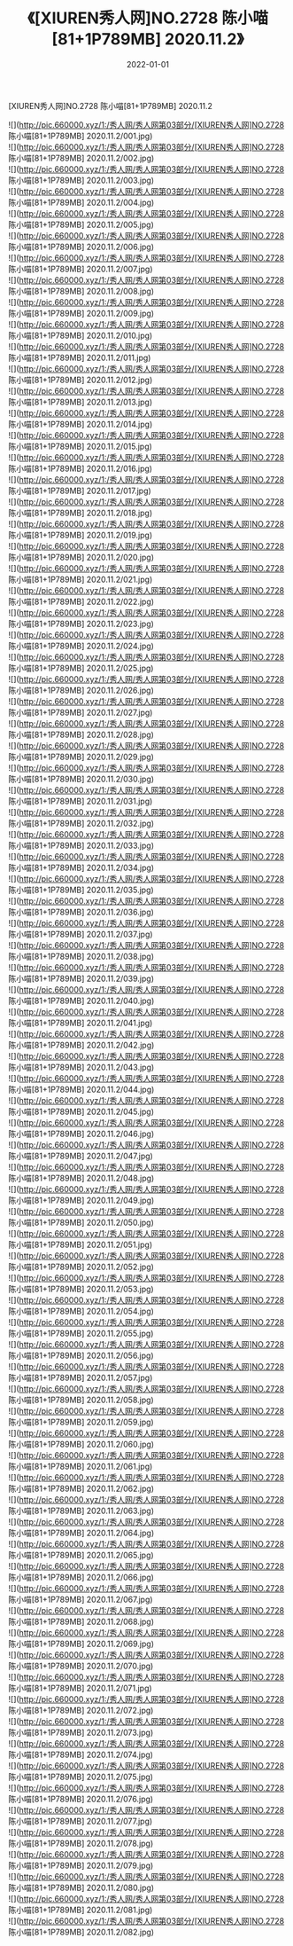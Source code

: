 ﻿---
layout: post
title:  《[XIUREN秀人网]NO.2728 陈小喵[81+1P789MB] 2020.11.2》
date:   2022-01-01
img: http://pic.660000.xyz/1:/秀人网/秀人网第03部分/[XIUREN秀人网]NO.2728 陈小喵[81+1P789MB] 2020.11.2/000.jpg
categories: [美女, 清纯, 唯美]
---

[XIUREN秀人网]NO.2728 陈小喵[81+1P789MB] 2020.11.2

 ![](http://pic.660000.xyz/1:/秀人网/秀人网第03部分/[XIUREN秀人网]NO.2728 陈小喵[81+1P789MB] 2020.11.2/001.jpg) <br>![](http://pic.660000.xyz/1:/秀人网/秀人网第03部分/[XIUREN秀人网]NO.2728 陈小喵[81+1P789MB] 2020.11.2/002.jpg) <br>![](http://pic.660000.xyz/1:/秀人网/秀人网第03部分/[XIUREN秀人网]NO.2728 陈小喵[81+1P789MB] 2020.11.2/003.jpg) <br>![](http://pic.660000.xyz/1:/秀人网/秀人网第03部分/[XIUREN秀人网]NO.2728 陈小喵[81+1P789MB] 2020.11.2/004.jpg) <br>![](http://pic.660000.xyz/1:/秀人网/秀人网第03部分/[XIUREN秀人网]NO.2728 陈小喵[81+1P789MB] 2020.11.2/005.jpg) <br>![](http://pic.660000.xyz/1:/秀人网/秀人网第03部分/[XIUREN秀人网]NO.2728 陈小喵[81+1P789MB] 2020.11.2/006.jpg) <br>![](http://pic.660000.xyz/1:/秀人网/秀人网第03部分/[XIUREN秀人网]NO.2728 陈小喵[81+1P789MB] 2020.11.2/007.jpg) <br>![](http://pic.660000.xyz/1:/秀人网/秀人网第03部分/[XIUREN秀人网]NO.2728 陈小喵[81+1P789MB] 2020.11.2/008.jpg) <br>![](http://pic.660000.xyz/1:/秀人网/秀人网第03部分/[XIUREN秀人网]NO.2728 陈小喵[81+1P789MB] 2020.11.2/009.jpg) <br>![](http://pic.660000.xyz/1:/秀人网/秀人网第03部分/[XIUREN秀人网]NO.2728 陈小喵[81+1P789MB] 2020.11.2/010.jpg) <br>![](http://pic.660000.xyz/1:/秀人网/秀人网第03部分/[XIUREN秀人网]NO.2728 陈小喵[81+1P789MB] 2020.11.2/011.jpg) <br>![](http://pic.660000.xyz/1:/秀人网/秀人网第03部分/[XIUREN秀人网]NO.2728 陈小喵[81+1P789MB] 2020.11.2/012.jpg) <br>![](http://pic.660000.xyz/1:/秀人网/秀人网第03部分/[XIUREN秀人网]NO.2728 陈小喵[81+1P789MB] 2020.11.2/013.jpg) <br>![](http://pic.660000.xyz/1:/秀人网/秀人网第03部分/[XIUREN秀人网]NO.2728 陈小喵[81+1P789MB] 2020.11.2/014.jpg) <br>![](http://pic.660000.xyz/1:/秀人网/秀人网第03部分/[XIUREN秀人网]NO.2728 陈小喵[81+1P789MB] 2020.11.2/015.jpg) <br>![](http://pic.660000.xyz/1:/秀人网/秀人网第03部分/[XIUREN秀人网]NO.2728 陈小喵[81+1P789MB] 2020.11.2/016.jpg) <br>![](http://pic.660000.xyz/1:/秀人网/秀人网第03部分/[XIUREN秀人网]NO.2728 陈小喵[81+1P789MB] 2020.11.2/017.jpg) <br>![](http://pic.660000.xyz/1:/秀人网/秀人网第03部分/[XIUREN秀人网]NO.2728 陈小喵[81+1P789MB] 2020.11.2/018.jpg) <br>![](http://pic.660000.xyz/1:/秀人网/秀人网第03部分/[XIUREN秀人网]NO.2728 陈小喵[81+1P789MB] 2020.11.2/019.jpg) <br>![](http://pic.660000.xyz/1:/秀人网/秀人网第03部分/[XIUREN秀人网]NO.2728 陈小喵[81+1P789MB] 2020.11.2/020.jpg) <br>![](http://pic.660000.xyz/1:/秀人网/秀人网第03部分/[XIUREN秀人网]NO.2728 陈小喵[81+1P789MB] 2020.11.2/021.jpg) <br>![](http://pic.660000.xyz/1:/秀人网/秀人网第03部分/[XIUREN秀人网]NO.2728 陈小喵[81+1P789MB] 2020.11.2/022.jpg) <br>![](http://pic.660000.xyz/1:/秀人网/秀人网第03部分/[XIUREN秀人网]NO.2728 陈小喵[81+1P789MB] 2020.11.2/023.jpg) <br>![](http://pic.660000.xyz/1:/秀人网/秀人网第03部分/[XIUREN秀人网]NO.2728 陈小喵[81+1P789MB] 2020.11.2/024.jpg) <br>![](http://pic.660000.xyz/1:/秀人网/秀人网第03部分/[XIUREN秀人网]NO.2728 陈小喵[81+1P789MB] 2020.11.2/025.jpg) <br>![](http://pic.660000.xyz/1:/秀人网/秀人网第03部分/[XIUREN秀人网]NO.2728 陈小喵[81+1P789MB] 2020.11.2/026.jpg) <br>![](http://pic.660000.xyz/1:/秀人网/秀人网第03部分/[XIUREN秀人网]NO.2728 陈小喵[81+1P789MB] 2020.11.2/027.jpg) <br>![](http://pic.660000.xyz/1:/秀人网/秀人网第03部分/[XIUREN秀人网]NO.2728 陈小喵[81+1P789MB] 2020.11.2/028.jpg) <br>![](http://pic.660000.xyz/1:/秀人网/秀人网第03部分/[XIUREN秀人网]NO.2728 陈小喵[81+1P789MB] 2020.11.2/029.jpg) <br>![](http://pic.660000.xyz/1:/秀人网/秀人网第03部分/[XIUREN秀人网]NO.2728 陈小喵[81+1P789MB] 2020.11.2/030.jpg) <br>![](http://pic.660000.xyz/1:/秀人网/秀人网第03部分/[XIUREN秀人网]NO.2728 陈小喵[81+1P789MB] 2020.11.2/031.jpg) <br>![](http://pic.660000.xyz/1:/秀人网/秀人网第03部分/[XIUREN秀人网]NO.2728 陈小喵[81+1P789MB] 2020.11.2/032.jpg) <br>![](http://pic.660000.xyz/1:/秀人网/秀人网第03部分/[XIUREN秀人网]NO.2728 陈小喵[81+1P789MB] 2020.11.2/033.jpg) <br>![](http://pic.660000.xyz/1:/秀人网/秀人网第03部分/[XIUREN秀人网]NO.2728 陈小喵[81+1P789MB] 2020.11.2/034.jpg) <br>![](http://pic.660000.xyz/1:/秀人网/秀人网第03部分/[XIUREN秀人网]NO.2728 陈小喵[81+1P789MB] 2020.11.2/035.jpg) <br>![](http://pic.660000.xyz/1:/秀人网/秀人网第03部分/[XIUREN秀人网]NO.2728 陈小喵[81+1P789MB] 2020.11.2/036.jpg) <br>![](http://pic.660000.xyz/1:/秀人网/秀人网第03部分/[XIUREN秀人网]NO.2728 陈小喵[81+1P789MB] 2020.11.2/037.jpg) <br>![](http://pic.660000.xyz/1:/秀人网/秀人网第03部分/[XIUREN秀人网]NO.2728 陈小喵[81+1P789MB] 2020.11.2/038.jpg) <br>![](http://pic.660000.xyz/1:/秀人网/秀人网第03部分/[XIUREN秀人网]NO.2728 陈小喵[81+1P789MB] 2020.11.2/039.jpg) <br>![](http://pic.660000.xyz/1:/秀人网/秀人网第03部分/[XIUREN秀人网]NO.2728 陈小喵[81+1P789MB] 2020.11.2/040.jpg) <br>![](http://pic.660000.xyz/1:/秀人网/秀人网第03部分/[XIUREN秀人网]NO.2728 陈小喵[81+1P789MB] 2020.11.2/041.jpg) <br>![](http://pic.660000.xyz/1:/秀人网/秀人网第03部分/[XIUREN秀人网]NO.2728 陈小喵[81+1P789MB] 2020.11.2/042.jpg) <br>![](http://pic.660000.xyz/1:/秀人网/秀人网第03部分/[XIUREN秀人网]NO.2728 陈小喵[81+1P789MB] 2020.11.2/043.jpg) <br>![](http://pic.660000.xyz/1:/秀人网/秀人网第03部分/[XIUREN秀人网]NO.2728 陈小喵[81+1P789MB] 2020.11.2/044.jpg) <br>![](http://pic.660000.xyz/1:/秀人网/秀人网第03部分/[XIUREN秀人网]NO.2728 陈小喵[81+1P789MB] 2020.11.2/045.jpg) <br>![](http://pic.660000.xyz/1:/秀人网/秀人网第03部分/[XIUREN秀人网]NO.2728 陈小喵[81+1P789MB] 2020.11.2/046.jpg) <br>![](http://pic.660000.xyz/1:/秀人网/秀人网第03部分/[XIUREN秀人网]NO.2728 陈小喵[81+1P789MB] 2020.11.2/047.jpg) <br>![](http://pic.660000.xyz/1:/秀人网/秀人网第03部分/[XIUREN秀人网]NO.2728 陈小喵[81+1P789MB] 2020.11.2/048.jpg) <br>![](http://pic.660000.xyz/1:/秀人网/秀人网第03部分/[XIUREN秀人网]NO.2728 陈小喵[81+1P789MB] 2020.11.2/049.jpg) <br>![](http://pic.660000.xyz/1:/秀人网/秀人网第03部分/[XIUREN秀人网]NO.2728 陈小喵[81+1P789MB] 2020.11.2/050.jpg) <br>![](http://pic.660000.xyz/1:/秀人网/秀人网第03部分/[XIUREN秀人网]NO.2728 陈小喵[81+1P789MB] 2020.11.2/051.jpg) <br>![](http://pic.660000.xyz/1:/秀人网/秀人网第03部分/[XIUREN秀人网]NO.2728 陈小喵[81+1P789MB] 2020.11.2/052.jpg) <br>![](http://pic.660000.xyz/1:/秀人网/秀人网第03部分/[XIUREN秀人网]NO.2728 陈小喵[81+1P789MB] 2020.11.2/053.jpg) <br>![](http://pic.660000.xyz/1:/秀人网/秀人网第03部分/[XIUREN秀人网]NO.2728 陈小喵[81+1P789MB] 2020.11.2/054.jpg) <br>![](http://pic.660000.xyz/1:/秀人网/秀人网第03部分/[XIUREN秀人网]NO.2728 陈小喵[81+1P789MB] 2020.11.2/055.jpg) <br>![](http://pic.660000.xyz/1:/秀人网/秀人网第03部分/[XIUREN秀人网]NO.2728 陈小喵[81+1P789MB] 2020.11.2/056.jpg) <br>![](http://pic.660000.xyz/1:/秀人网/秀人网第03部分/[XIUREN秀人网]NO.2728 陈小喵[81+1P789MB] 2020.11.2/057.jpg) <br>![](http://pic.660000.xyz/1:/秀人网/秀人网第03部分/[XIUREN秀人网]NO.2728 陈小喵[81+1P789MB] 2020.11.2/058.jpg) <br>![](http://pic.660000.xyz/1:/秀人网/秀人网第03部分/[XIUREN秀人网]NO.2728 陈小喵[81+1P789MB] 2020.11.2/059.jpg) <br>![](http://pic.660000.xyz/1:/秀人网/秀人网第03部分/[XIUREN秀人网]NO.2728 陈小喵[81+1P789MB] 2020.11.2/060.jpg) <br>![](http://pic.660000.xyz/1:/秀人网/秀人网第03部分/[XIUREN秀人网]NO.2728 陈小喵[81+1P789MB] 2020.11.2/061.jpg) <br>![](http://pic.660000.xyz/1:/秀人网/秀人网第03部分/[XIUREN秀人网]NO.2728 陈小喵[81+1P789MB] 2020.11.2/062.jpg) <br>![](http://pic.660000.xyz/1:/秀人网/秀人网第03部分/[XIUREN秀人网]NO.2728 陈小喵[81+1P789MB] 2020.11.2/063.jpg) <br>![](http://pic.660000.xyz/1:/秀人网/秀人网第03部分/[XIUREN秀人网]NO.2728 陈小喵[81+1P789MB] 2020.11.2/064.jpg) <br>![](http://pic.660000.xyz/1:/秀人网/秀人网第03部分/[XIUREN秀人网]NO.2728 陈小喵[81+1P789MB] 2020.11.2/065.jpg) <br>![](http://pic.660000.xyz/1:/秀人网/秀人网第03部分/[XIUREN秀人网]NO.2728 陈小喵[81+1P789MB] 2020.11.2/066.jpg) <br>![](http://pic.660000.xyz/1:/秀人网/秀人网第03部分/[XIUREN秀人网]NO.2728 陈小喵[81+1P789MB] 2020.11.2/067.jpg) <br>![](http://pic.660000.xyz/1:/秀人网/秀人网第03部分/[XIUREN秀人网]NO.2728 陈小喵[81+1P789MB] 2020.11.2/068.jpg) <br>![](http://pic.660000.xyz/1:/秀人网/秀人网第03部分/[XIUREN秀人网]NO.2728 陈小喵[81+1P789MB] 2020.11.2/069.jpg) <br>![](http://pic.660000.xyz/1:/秀人网/秀人网第03部分/[XIUREN秀人网]NO.2728 陈小喵[81+1P789MB] 2020.11.2/070.jpg) <br>![](http://pic.660000.xyz/1:/秀人网/秀人网第03部分/[XIUREN秀人网]NO.2728 陈小喵[81+1P789MB] 2020.11.2/071.jpg) <br>![](http://pic.660000.xyz/1:/秀人网/秀人网第03部分/[XIUREN秀人网]NO.2728 陈小喵[81+1P789MB] 2020.11.2/072.jpg) <br>![](http://pic.660000.xyz/1:/秀人网/秀人网第03部分/[XIUREN秀人网]NO.2728 陈小喵[81+1P789MB] 2020.11.2/073.jpg) <br>![](http://pic.660000.xyz/1:/秀人网/秀人网第03部分/[XIUREN秀人网]NO.2728 陈小喵[81+1P789MB] 2020.11.2/074.jpg) <br>![](http://pic.660000.xyz/1:/秀人网/秀人网第03部分/[XIUREN秀人网]NO.2728 陈小喵[81+1P789MB] 2020.11.2/075.jpg) <br>![](http://pic.660000.xyz/1:/秀人网/秀人网第03部分/[XIUREN秀人网]NO.2728 陈小喵[81+1P789MB] 2020.11.2/076.jpg) <br>![](http://pic.660000.xyz/1:/秀人网/秀人网第03部分/[XIUREN秀人网]NO.2728 陈小喵[81+1P789MB] 2020.11.2/077.jpg) <br>![](http://pic.660000.xyz/1:/秀人网/秀人网第03部分/[XIUREN秀人网]NO.2728 陈小喵[81+1P789MB] 2020.11.2/078.jpg) <br>![](http://pic.660000.xyz/1:/秀人网/秀人网第03部分/[XIUREN秀人网]NO.2728 陈小喵[81+1P789MB] 2020.11.2/079.jpg) <br>![](http://pic.660000.xyz/1:/秀人网/秀人网第03部分/[XIUREN秀人网]NO.2728 陈小喵[81+1P789MB] 2020.11.2/080.jpg) <br>![](http://pic.660000.xyz/1:/秀人网/秀人网第03部分/[XIUREN秀人网]NO.2728 陈小喵[81+1P789MB] 2020.11.2/081.jpg) <br>![](http://pic.660000.xyz/1:/秀人网/秀人网第03部分/[XIUREN秀人网]NO.2728 陈小喵[81+1P789MB] 2020.11.2/082.jpg) <br>